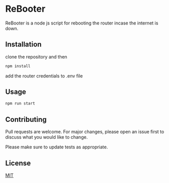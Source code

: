 # ReBooter

ReBooter is a node js script for rebooting the router incase the internet is down.

## Installation

clone the repository and then

```bash
npm install
```

add the router credentials to .env file
## Usage

```bash
npm run start
```

## Contributing
Pull requests are welcome. For major changes, please open an issue first to discuss what you would like to change.

Please make sure to update tests as appropriate.

## License
[MIT](https://choosealicense.com/licenses/mit/)
